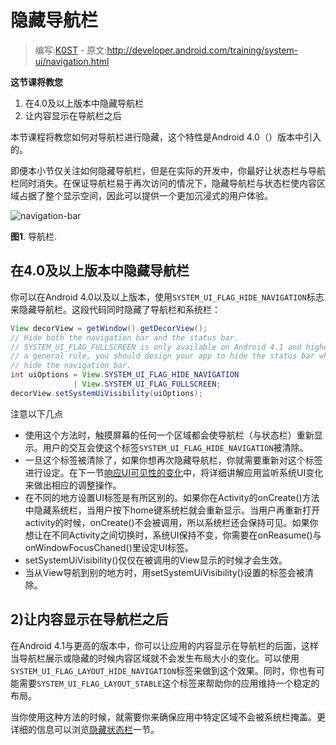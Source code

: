 # 隐藏导航栏

> 编写:[K0ST](https://github.com/K0ST) - 原文:<http://developer.android.com/training/system-ui/navigation.html>

**这节课将教您**

1. 在4.0及以上版本中隐藏导航栏
2. 让内容显示在导航栏之后

本节课程将教您如何对导航栏进行隐藏，这个特性是Android 4.0（）版本中引入的。

即便本小节仅关注如何隐藏导航栏，但是在实际的开发中，你最好让状态栏与导航栏同时消失。在保证导航栏易于再次访问的情况下，隐藏导航栏与状态栏使内容区域占据了整个显示空间，因此可以提供一个更加沉浸式的用户体验。

![navigation-bar](navigation-bar.png)

**图1**. 导航栏.

## 在4.0及以上版本中隐藏导航栏

你可以在Android 4.0以及以上版本，使用`SYSTEM_UI_FLAG_HIDE_NAVIGATION`标志来隐藏导航栏。这段代码同时隐藏了导航栏和系统栏：


```java
View decorView = getWindow().getDecorView();
// Hide both the navigation bar and the status bar.
// SYSTEM_UI_FLAG_FULLSCREEN is only available on Android 4.1 and higher, but as
// a general rule, you should design your app to hide the status bar whenever you
// hide the navigation bar.
int uiOptions = View.SYSTEM_UI_FLAG_HIDE_NAVIGATION
              | View.SYSTEM_UI_FLAG_FULLSCREEN;
decorView.setSystemUiVisibility(uiOptions);
```

注意以下几点
* 使用这个方法时，触摸屏幕的任何一个区域都会使导航栏（与状态栏）重新显示。用户的交互会使这个标签`SYSTEM_UI_FLAG_HIDE_NAVIGATION`被清除。
* 一旦这个标签被清除了，如果你想再次隐藏导航栏，你就需要重新对这个标签进行设定。在下一节[响应UI可见性的变化](visibility.html)中，将详细讲解应用监听系统UI变化来做出相应的调整操作。
* 在不同的地方设置UI标签是有所区别的。如果你在Activity的onCreate()方法中隐藏系统栏，当用户按下home键系统栏就会重新显示。当用户再重新打开activity的时候，onCreate()不会被调用，所以系统栏还会保持可见。如果你想让在不同Activity之间切换时，系统UI保持不变，你需要在onReasume()与onWindowFocusChaned()里设定UI标签。
* setSystemUiVisibility()仅仅在被调用的View显示的时候才会生效。
* 当从View导航到别的地方时，用setSystemUiVisibility()设置的标签会被清除。


## 2)让内容显示在导航栏之后

在Android 4.1与更高的版本中，你可以让应用的内容显示在导航栏的后面，这样当导航栏展示或隐藏的时候内容区域就不会发生布局大小的变化。可以使用`SYSTEM_UI_FLAG_LAYOUT_HIDE_NAVIGATION`标签来做到这个效果。同时，你也有可能需要`SYSTEM_UI_FLAG_LAYOUT_STABLE`这个标签来帮助你的应用维持一个稳定的布局。

当你使用这种方法的时候，就需要你来确保应用中特定区域不会被系统栏掩盖。更详细的信息可以浏览[隐藏状态栏](hide-ui.html)一节。


